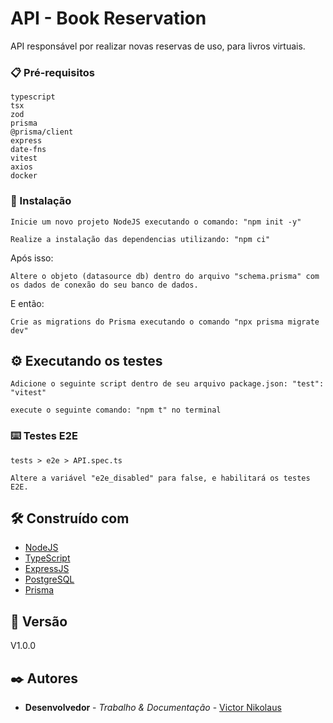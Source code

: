 # API - Book Reservation

API responsável por realizar novas reservas de uso, para livros virtuais.

### 📋 Pré-requisitos

```
typescript
tsx
zod
prisma 
@prisma/client
express
date-fns
vitest
axios
docker

```

### 🔧 Instalação

```
Inicie um novo projeto NodeJS executando o comando: "npm init -y"

Realize a instalação das dependencias utilizando: "npm ci"
```

Após isso:

```
Altere o objeto (datasource db) dentro do arquivo "schema.prisma" com os dados de conexão do seu banco de dados.
```

E então:

```
Crie as migrations do Prisma executando o comando "npx prisma migrate dev"
```


## ⚙️ Executando os testes

```
Adicione o seguinte script dentro de seu arquivo package.json: "test": "vitest"

execute o seguinte comando: "npm t" no terminal
```

### ⌨️ Testes E2E

```
tests > e2e > API.spec.ts

Altere a variável "e2e_disabled" para false, e habilitará os testes E2E.
```

## 🛠️ Construído com

* [NodeJS](https://nodejs.org/en)
* [TypeScript](https://www.typescriptlang.org/)
* [ExpressJS](https://expressjs.com/pt-br/)
* [PostgreSQL](https://www.postgresql.org/)
* [Prisma](https://www.prisma.io/)

## 📌 Versão

V1.0.0

## ✒️ Autores

* **Desenvolvedor** - *Trabalho & Documentação* - [Victor Nikolaus](https://github.com/vnikolaus)